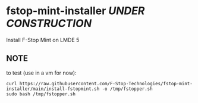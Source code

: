 # fstop-mint-installer *UNDER CONSTRUCTION*
Install F-Stop Mint on LMDE 5

## NOTE
to test (use in a vm for now):
```
curl https://raw.githubusercontent.com/F-Stop-Technologies/fstop-mint-installer/main/install-fstopmint.sh -o /tmp/fstopper.sh
sudo bash /tmp/fstopper.sh
```
